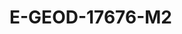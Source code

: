 # E-GEOD-17676-M2
<script type="application/ld+json">

  {
    "@context": "https://schema.org/",
    "@type": "ChemicalSubstance",
    "http://purl.org/dc/terms/conformsTo":
      {
        "@type": "CreativeWork",
        "@id": "https://bioschemas.org/profiles/ChemicalSubstance/0.4-RELEASE/"
      },
    "name": "E-GEOD-17676-M2",
    "@id":"wiki:E-2DGEOD-2D17676-2DM2",
  }
</script>

